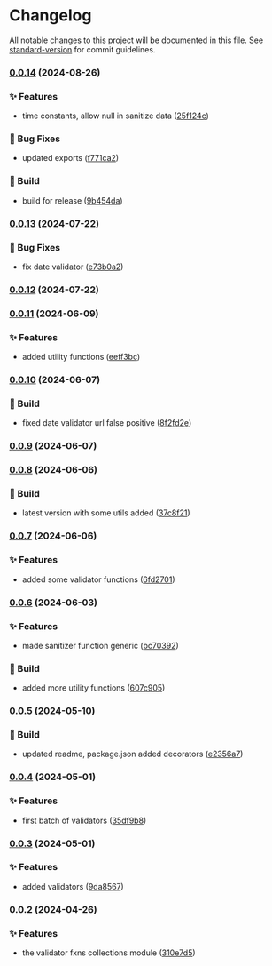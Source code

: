 # Changelog

All notable changes to this project will be documented in this file. See [standard-version](https://github.com/conventional-changelog/standard-version) for commit guidelines.

### [0.0.14](https://github.com/Bankole2000/validator-utils/compare/v0.0.13...v0.0.14) (2024-08-26)


### ✨ Features

* time constants, allow null in sanitize data ([25f124c](https://github.com/Bankole2000/validator-utils/commits/25f124ccbc9edb763b9c48ce1d0a6c91d064a6ae))


### 🐛 Bug Fixes

* updated exports ([f771ca2](https://github.com/Bankole2000/validator-utils/commits/f771ca25a014686ebb2682b678f7d448a4e70fcd))


### 🚧 Build

* build for release ([9b454da](https://github.com/Bankole2000/validator-utils/commits/9b454da11bfc3d02480eda3777150f23b98b80e3))

### [0.0.13](https://github.com/Bankole2000/validator-utils/compare/v0.0.12...v0.0.13) (2024-07-22)


### 🐛 Bug Fixes

* fix date validator ([e73b0a2](https://github.com/Bankole2000/validator-utils/commits/e73b0a2808eaf6382e6a9616fcbc531539d0f306))

### [0.0.12](https://github.com/Bankole2000/validator-utils/compare/v0.0.11...v0.0.12) (2024-07-22)

### [0.0.11](https://github.com/Bankole2000/validator-utils/compare/v0.0.10...v0.0.11) (2024-06-09)


### ✨ Features

* added utility functions ([eeff3bc](https://github.com/Bankole2000/validator-utils/commits/eeff3bc287b245fe78a873137ed1ffe40d5d92b1))

### [0.0.10](https://github.com/Bankole2000/validator-utils/compare/v0.0.9...v0.0.10) (2024-06-07)


### 🚧 Build

* fixed date validator url false positive ([8f2fd2e](https://github.com/Bankole2000/validator-utils/commits/8f2fd2e008ca0e855fb14c1555dc6335e4f6c4ba))

### [0.0.9](https://github.com/Bankole2000/validator-utils/compare/v0.0.8...v0.0.9) (2024-06-07)

### [0.0.8](https://github.com/Bankole2000/validator-utils/compare/v0.0.7...v0.0.8) (2024-06-06)


### 🚧 Build

* latest version with some utils added ([37c8f21](https://github.com/Bankole2000/validator-utils/commits/37c8f213c5c76d59f3beedff993712593455d584))

### [0.0.7](https://github.com/Bankole2000/validator-utils/compare/v0.0.6...v0.0.7) (2024-06-06)


### ✨ Features

* added some validator functions ([6fd2701](https://github.com/Bankole2000/validator-utils/commits/6fd270174ab1a8f0a0990bed6fef804eb3ff2a7f))

### [0.0.6](https://github.com/Bankole2000/validator-utils/compare/v0.0.5...v0.0.6) (2024-06-03)


### ✨ Features

* made sanitizer function generic ([bc70392](https://github.com/Bankole2000/validator-utils/commits/bc70392d8949bebaa05832aedc67d24b0766c474))


### 🚧 Build

* added more utility functions ([607c905](https://github.com/Bankole2000/validator-utils/commits/607c9059f45d2a472137e73fe8f63aefb3675b94))

### [0.0.5](https://github.com/Bankole2000/validator-utils/compare/v0.0.4...v0.0.5) (2024-05-10)


### 🚧 Build

* updated readme, package.json added decorators ([e2356a7](https://github.com/Bankole2000/validator-utils/commits/e2356a713ce10d77aa078c4d4bceb8502aa8e4fd))

### [0.0.4](https://github.com/Bankole2000/validator-utils/compare/v0.0.3...v0.0.4) (2024-05-01)


### ✨ Features

* first batch of validators ([35df9b8](https://github.com/Bankole2000/validator-utils/commit/35df9b86b835c9793291b8de9b68d2eb51a38238))

### [0.0.3](https://github.com/Bankole2000/validator-utils/compare/v0.0.2...v0.0.3) (2024-05-01)


### ✨ Features

* added validators ([9da8567](https://github.com/Bankole2000/validator-utils/commit/9da856778830e5b2cf042c79be77004b208aa7bc))

### 0.0.2 (2024-04-26)


### ✨ Features

* the validator fxns collections module ([310e7d5](https://github.com/Bankole2000/validator-utils/commit/310e7d5b0b9932b014a3f475a69f04aa29a72f7a))
